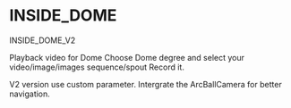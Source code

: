 # INSIDE_DOME
INSIDE_DOME_V2

Playback video for Dome
Choose Dome degree and select your video/image/images sequence/spout
Record it.

V2 version use custom parameter.
Intergrate the ArcBallCamera for better navigation.
